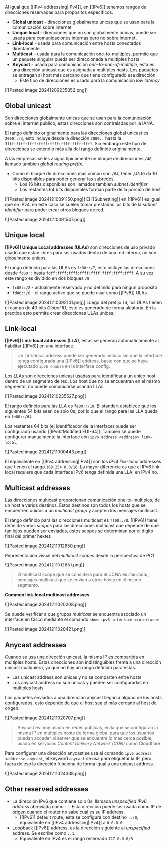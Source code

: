 Al igual que [[IPv4 addressing|IPv4]], en [[IPv6]] tenemos rangos de direcciones reservadas para propositos especificos.
- **Global unicast** - direcciones globalmente unicas que se usan para la comunicación sobre internet 
- **Unique local** - direcciones que no son globalmente unicas, puede ser usada para comunicaciones internas pero no sobre internet. 
- **Link-local** - usada para comunicación entre hosts conectados directamente 
- **Multicast** - usada para la comunicación one-to-multiples, permite que un paquete singular pueda ser direccionada a multiples hosts 
- **Anycast** - usada para comunicación _one-to-one-of-multiple_, esta es una dirección unicast que es asignada a multiples hosts. Los paquetes se entragan al host más cercano que tiene configurado esa dirección
	- Este tipo de direcciones es usado para la comunicación _low latency_

![[Pasted image 20241209235852.png]]

## Global unicast 
Son direcciones globalmente unicas que se usan para la comunicación sobre el internet publico, estas direcciones son contraladas por la IANA. 

El rango definido originalmente para las direcciones global unicast es `2000::/3`, esto incluye desde la dirección `2000::` hasta la `3fff:ffff:ffff:ffff:ffff:ffff:ffff:ffff`. Sin embargo este tipo de direcciones se extendió más alla del rango definido originalmente.

A las empresas se les asigna tipicamente un bloque de direcciones `/48`, llamado tambien _global routing prefix_. 
- Como el bloque de direcciones más comun son `/64`, tener `/48` te da 16 bits disponibles para poder generar las subredes.
	- Los 16 bits disponibles son llamados tambien _subnet identifier_
	- Los restantes 64 bits disponibles forman parte de la porción de host 

![[Pasted image 20241210091150.png]]
El [[Subnetting]] en [[IPv6]] es igual que en IPv4, en este caso se suelen tomar prestados los bits de la _subnet identifier_ para poder crear otros bloques de red. 

![[Pasted image 20241210091547.png]]

## Unique local 
**[[IPv6]] Unique Local addresses (ULAs)** son direcciones de uso privado usado que estan libres para ser usados dentro de una red interna, no son globalmente unicos. 

El rango definido para las ULAs es `fc00::/7`, esto incluye las direcciones desde `fc00::` hasta `fdff:ffff:ffff:ffff:ffff:ffff:ffff:ffff`. A su vez este rango es dividido en dos bloques `/8`
- `fc00::/8` - actualmente reservado y no definido para ningun proposito
- `fd00::/8` - el rango activo que se puede usar como [[IPv6]] ULAs 

![[Pasted image 20241210092141.png]]
Luego del prefijo `fd`, los ULAs tienen el campo de 40 bits _Global ID_, este es generado de forma aleatoria. En la practica esto permite crear direcciones ULAs únicas. 

## Link-local 
**[[IPv6]] Link-local addresses (LLA)**, estas se generan automaticamente al habilitar [[IPv6]] en una interface. 

> Un Link-local address puede ser generado incluso sin que la interface tenga configurada una [[IPv6]] address, basta con que se haya ejecutado `ipv6 enable` en la interface config. 

Los LLAs son direcciones unicast usadas para identificar a un unico host dentro de un segmento de red. Los host que no se encuentran en el mismo segmento, no puede comunicarse usando LLAs. 

![[Pasted image 20241210235527.png]]

El rango definido para las LLA es `fe80::/10`. El standart establece que los siguientes 54 bits sean de solo 0s, por lo que el rango para las LLA queda en `fe80::/64`.

Los restantes 64 bits (el identificador de la interface) puede ser configurado usando [[IPv6#Modified EUI-64]]. Tambien se puede configurar manualmente la interface con `ipv6 address <address> link-local`.

![[Pasted image 20241211000443.png]]

El equivalente en [[IPv4 addressing|IPv4]] son los _IPv4 link-local_ addresses que tienen el rango `169.254.0.0/16`. La mayor diferencia es que el IPv6 link-local requiere que cada interface IPv6 tenga definida una LLA, en IPv4 no. 

## Multicast addresses 
Las direcciones multicast proporcionan comunicación one-to-multiples, de un host a varios destinos. Estos destinos son todos los hosts que se encuentren unidos a un _multicast group_ y acepten los mensajes multicast.

El rango definido para las direcciones multicast es `ff00::/8`. [[IPv6]] tiene definido varios _scopes_ para las direcciones multicast que depende de que tan lejos pueden ser enviados, estos scopes se determinan por el digito final del primer hextet. 

![[Pasted image 20241211012650.png]]

Representación visual del _multicast scopes_ desde la perspectiva de PC1

![[Pasted image 20241211012831.png]]

> El multicast scope que se considera para el CCNA es _link-local_, mensajes multicast que se envian a otros hosts en el mismo segmento. 

**Common link-local multicast addresses**

![[Pasted image 20241211020208.png]]

Se puede verificar a que grupos _multicast_ se encuentra asociado un interface en Cisco mediante el comando `show ipv6 interface <interface>`

![[Pasted image 20241211020421.png]]

## Anycast addresses
Cuando se usa una dirección unicast, la misma IP es compartida en multiples hosts. Estas direcciones son indistinguibles frenta a una dirección unicast cualquiera, ya que no hay un rango definido para estas. 
- Las unicast address son unicas y no se comparten entre hosts 
- Los anycast address no son unicas y pueden ser configuradas en multiples hosts 

Los paquetes enviados a una dirección anycast llegan a alguno de los hosts configurados, esto depende de que el  host sea el más cercano al host de origen.

![[Pasted image 20241211020707.png]]

> Anycast es muy usado en redes publicas, en la que se configuran la misma IP en multiples hosts de forma global para que los usuarios puedan acceder al server que se encuentre lo más cerca posible, usado en servicios _Content Delivery Network (CDN)_ como Cloudflare. 

Para configurar una dirección anycast se usa el comando `ipv6 address <address> anycast`, el keyword `anycast` se usa para etiquetar la IP, pero fuera de eso la dirección funciona de forma igual a una unicast address. 

![[Pasted image 20241211024338.png]]

## Other reserved addresses 
- La dirección IPv6 que contiene solo 0s, llamada _unspecified IPv6 address_ abreviada como `::`. Esta dirección puede ser usada como IP de origen cuando el router no sabe cual es su IP address. 
	- [[IPv6]] default route, esta se configura con destino `::/0`, equivalente en [[IPv4 addressing|IPv4]] a `0.0.0.0`
- Loopback [[IPv6]] address, es la dirección siguiente al _unspecified_ address. Se escribe como `::1`. 
	- Equivalente en IPv4 es el rango reservado `127.0.0.0/8`


